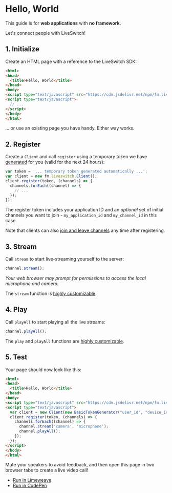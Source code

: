 # Hello, World

This guide is for **web applications** with **no framework**.

Let's connect people with LiveSwitch!

## 1. Initialize

Create an HTML page with a reference to the LiveSwitch SDK:

```html
<html>
<head>
  <title>Hello, World</title>
</head>
<body>
<script type="text/javascript" src="https://cdn.jsdelivr.net/npm/fm.liveswitch@latest/fm.liveswitch.js"></script>
<script type="text/javascript">
  // ...
</script>
</body>
</html>
```

... or use an existing page you have handy. Either way works.

## 2. Register

Create a `Client` and call `register` using a temporary token we have [generated](https://docs.liveswitch.io/topics/generating-tokens) for you (valid for the next 24 hours):

```javascript
var token = '... temporary token generated automatically ...';
var client = new fm.liveswitch.Client();
client.register(token, (channels) => {
  channels.forEach((channel) => {
    // ...
  });
});
```

The register token includes your application ID and an _optional_ set of initial channels you want to join - `my_application_id` and `my_channel_id` in this case.

Note that clients can also [join and leave channels](https://docs.liveswitch.io/topics/joining-and-leaving-channels) any time after registering.

## 3. Stream

Call `stream` to start live-streaming yourself to the server:

```javascript
channel.stream();
```

_Your web browser may prompt for permissions to access the local microphone and camera._

The `stream` function is [highly customizable](https://docs.liveswitch.io/topics/stream-parameters).

## 4. Play

Call `playAll` to start playing all the live streams:

```javascript
channel.playAll();
```

The `play` and `playAll` functions are [highly customizable](https://docs.liveswitch.io/topics/play-parameters).

## 5. Test

Your page should now look like this:

```html
<html>
<head>
  <title>Hello, World</title>
</head>
<body>
<script type="text/javascript" src="https://cdn.jsdelivr.net/npm/fm.liveswitch@latest/fm.liveswitch.js"></script>
<script type="text/javascript">
  var client = new Client(new BasicTokenGenerator("user_id", "device_id", "app_id", "secret"));
  client.register(token, (channels) => {
    channels.forEach((channel) => {
      channel.stream('camera', 'microphone');
      channel.playAll();
    });
  });
</script>
</body>
</html>
```

Mute your speakers to avoid feedback, and then open this page in two browser tabs to create a live video call!

- [Run in Limeweave](https://)
- [Run in CodePen](https://)
<!--stackedit_data:
eyJoaXN0b3J5IjpbLTEzMzgxNjcwNDQsMjAxNzE2NzUwMF19
-->